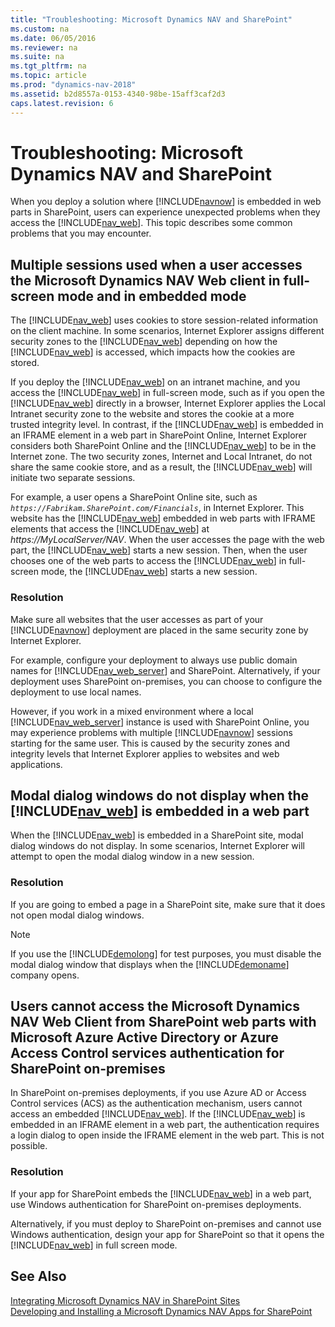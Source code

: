 ```yaml
---
title: "Troubleshooting: Microsoft Dynamics NAV and SharePoint"
ms.custom: na
ms.date: 06/05/2016
ms.reviewer: na
ms.suite: na
ms.tgt_pltfrm: na
ms.topic: article
ms.prod: "dynamics-nav-2018"
ms.assetid: b2d8557a-0153-4340-98be-15aff3caf2d3
caps.latest.revision: 6
---
```

# Troubleshooting: Microsoft Dynamics NAV and SharePoint
When you deploy a solution where [!INCLUDE[navnow](includes/navnow_md.md)] is embedded in web parts in SharePoint, users can experience unexpected problems when they access the [!INCLUDE[nav_web](includes/nav_web_md.md)]. This topic describes some common problems that you may encounter.  
  
##  <a name="MultipleSessions"></a> Multiple sessions used when a user accesses the Microsoft Dynamics NAV Web client in full-screen mode and in embedded mode  
 The [!INCLUDE[nav_web](includes/nav_web_md.md)] uses cookies to store session-related information on the client machine. In some scenarios, Internet Explorer assigns different security zones to the [!INCLUDE[nav_web](includes/nav_web_md.md)] depending on how the [!INCLUDE[nav_web](includes/nav_web_md.md)] is accessed, which impacts how the cookies are stored.  
  
 If you deploy the [!INCLUDE[nav_web](includes/nav_web_md.md)] on an intranet machine, and you access the [!INCLUDE[nav_web](includes/nav_web_md.md)] in full-screen mode, such as if you open the [!INCLUDE[nav_web](includes/nav_web_md.md)] directly in a browser, Internet Explorer applies the Local Intranet security zone to the website and stores the cookie at a more trusted integrity level. In contrast, if the [!INCLUDE[nav_web](includes/nav_web_md.md)] is embedded in an IFRAME element in a web part in SharePoint Online, Internet Explorer considers both SharePoint Online and the [!INCLUDE[nav_web](includes/nav_web_md.md)] to be in the Internet zone. The two security zones, Internet and Local Intranet, do not share the same cookie store, and as a result, the [!INCLUDE[nav_web](includes/nav_web_md.md)] will initiate two separate sessions.  
  
 For example, a user opens a SharePoint Online site, such as *`https://Fabrikam.SharePoint.com/Financials`*, in Internet Explorer. This website has the [!INCLUDE[nav_web](includes/nav_web_md.md)] embedded in web parts with IFRAME elements that access the [!INCLUDE[nav_web](includes/nav_web_md.md)] at *https://MyLocalServer/NAV*. When the user accesses the page with the web part, the [!INCLUDE[nav_web](includes/nav_web_md.md)] starts a new session. Then, when the user chooses one of the web parts to access the [!INCLUDE[nav_web](includes/nav_web_md.md)] in full-screen mode, the [!INCLUDE[nav_web](includes/nav_web_md.md)] starts a new session.  
  
### Resolution  
 Make sure all websites that the user accesses as part of your [!INCLUDE[navnow](includes/navnow_md.md)] deployment are placed in the same security zone by Internet Explorer.  
  
 For example, configure your deployment to always use public domain names for [!INCLUDE[nav_web_server](includes/nav_web_server_md.md)] and SharePoint. Alternatively, if your deployment uses SharePoint on-premises, you can choose to configure the deployment to use local names.  
  
 However, if you work in a mixed environment where a local [!INCLUDE[nav_web_server](includes/nav_web_server_md.md)] instance is used with SharePoint Online, you may experience problems with multiple [!INCLUDE[navnow](includes/navnow_md.md)] sessions starting for the same user. This is caused by the security zones and integrity levels that Internet Explorer applies to websites and web applications.  
  
## Modal dialog windows do not display when the [!INCLUDE[nav_web](includes/nav_web_md.md)] is embedded in a web part  
 When the [!INCLUDE[nav_web](includes/nav_web_md.md)] is embedded in a SharePoint site, modal dialog windows do not display. In some scenarios, Internet Explorer will attempt to open the modal dialog window in a new session.  
  
### Resolution  
 If you are going to embed a page in a SharePoint site, make sure that it does not open modal dialog windows.  
  
> [!NOTE]  
>  If you use the [!INCLUDE[demolong](includes/demolong_md.md)] for test purposes, you must disable the modal dialog window that displays when the [!INCLUDE[demoname](includes/demoname_md.md)] company opens.  
  
##  <a name="CannotAccessWebClient"></a> Users cannot access the Microsoft Dynamics NAV Web Client from SharePoint web parts with Microsoft Azure Active Directory or Azure Access Control services authentication for SharePoint on-premises  
 In SharePoint on-premises deployments, if you use Azure AD or Access Control services \(ACS\) as the authentication mechanism, users cannot access an embedded [!INCLUDE[nav_web](includes/nav_web_md.md)]. If the [!INCLUDE[nav_web](includes/nav_web_md.md)] is embedded in an IFRAME element in a web part, the authentication requires a login dialog to open inside the IFRAME element in the web part. This is not possible.  
  
### Resolution  
 If your app for SharePoint embeds the [!INCLUDE[nav_web](includes/nav_web_md.md)] in a web part, use Windows authentication for SharePoint on-premises deployments.  
  
 Alternatively, if you must deploy to SharePoint on-premises and cannot use Windows authentication, design your app for SharePoint so that it opens the [!INCLUDE[nav_web](includes/nav_web_md.md)] in full screen mode.  
  
## See Also  
 [Integrating Microsoft Dynamics NAV in SharePoint Sites](Integrating-Microsoft-Dynamics-NAV-in-SharePoint-Sites.md)   
 [Developing and Installing a Microsoft Dynamics NAV Apps for SharePoint](Developing-and-Installing-a-Microsoft-Dynamics-NAV-Apps-for-SharePoint.md)